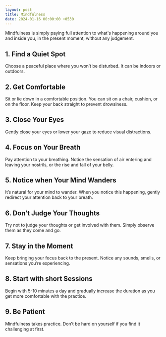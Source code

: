 ```yaml
---
layout: post
title: Mindfulness
date: 2024-01-16 00:00:00 +0530
---
```


Mindfulness is simply paying full attention to what's happening around you and inside you, in the present moment, without any judgement.

## 1. Find a Quiet Spot

Choose a peaceful place where you won’t be disturbed. It can be indoors or outdoors.

## 2. Get Comfortable

Sit or lie down in a comfortable position. You can sit on a chair, cushion, or on the floor. Keep your back straight to prevent drowsiness.

## 3. Close Your Eyes

Gently close your eyes or lower your gaze to reduce visual distractions.

## 4. Focus on Your Breath

Pay attention to your breathing. Notice the sensation of air entering and leaving your nostrils, or the rise and fall of your belly.

## 5. Notice when Your Mind Wanders

It’s natural for your mind to wander. When you notice this happening, gently redirect your attention back to your breath.

## 6. Don’t Judge Your Thoughts

Try not to judge your thoughts or get involved with them. Simply observe them as they come and go.

## 7. Stay in the Moment

Keep bringing your focus back to the present. Notice any sounds, smells, or sensations you’re experiencing.

## 8. Start with short Sessions

Begin with 5-10 minutes a day and gradually increase the duration as you get more comfortable with the practice.

## 9. Be Patient

Mindfulness takes practice. Don’t be hard on yourself if you find it challenging at first.
